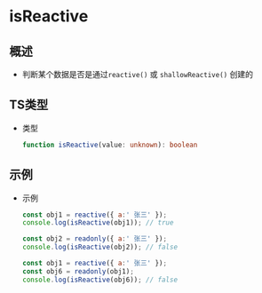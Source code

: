 # isReactive

## 概述

+ 判断某个数据是否是通过`reactive()` 或 `shallowReactive()` 创建的

## TS类型

+ 类型

    ```ts
    function isReactive(value: unknown): boolean
    ```

## 示例

+ 示例

    ```js
    const obj1 = reactive({ a:' 张三' });
    console.log(isReactive(obj1)); // true

    ```

    ```js
    const obj2 = readonly({ a:' 张三' });
    console.log(isReactive(obj2)); // false
    ```

    ```js
    const obj1 = reactive({ a:' 张三' });
    const obj6 = readonly(obj1);
    console.log(isReactive(obj6)); // false
    ```
